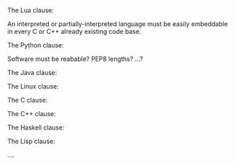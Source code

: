 The Lua clause:

An interpreted or partially-interpreted language must be easily embeddable in
every C or C++ already existing code base.


The Python clause:

Software must be reabable? PEP8 lengths? ...?


The Java clause:


The Linux clause:


The C clause:


The C++ clause:


The Haskell clause:


The Lisp clause:


....
